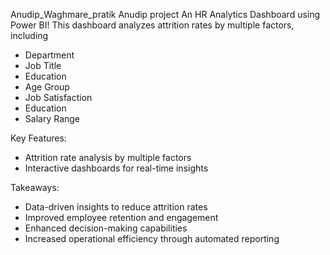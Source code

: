  Anudip_Waghmare_pratik
Anudip  project
An HR Analytics Dashboard using Power BI!
This dashboard analyzes attrition rates by multiple factors, including
- Department
- Job Title
- Education
- Age Group
- Job Satisfaction
- Education
- Salary Range

Key Features:

- Attrition rate analysis by multiple factors
- Interactive dashboards for real-time insights

Takeaways:

- Data-driven insights to reduce attrition rates
- Improved employee retention and engagement
- Enhanced decision-making capabilities
- Increased operational efficiency through automated reporting
